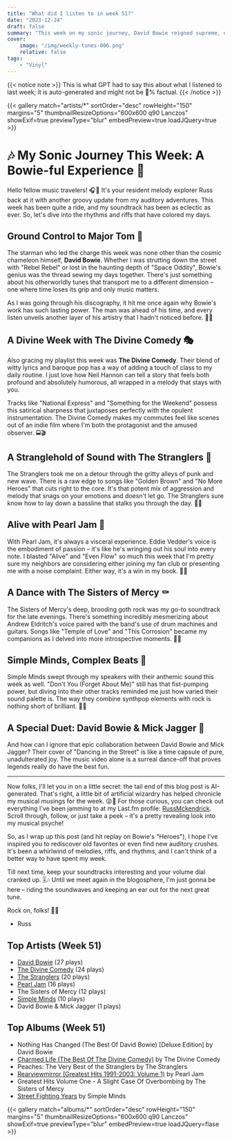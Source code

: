 ```yaml
---
title: "What did I listen to in week 51?"
date: "2023-12-24"
draft: false
summary: "This week on my sonic journey, David Bowie reigned supreme, enchanting my airwaves with his otherworldly allure. From Ziggy Stardust's cosmic rock to the Thin White Duke's soulful croons, the Starman's eclectic genius captivated my every moment, proving once again why he remains an eternal icon in music's vast galaxy."
cover:
    image: "/img/weekly-tunes-006.png"
    relative: false
tags:
    - "Vinyl"
---
```


{{< notice note >}}
This is what GPT had to say this about what I listened to last week; it is auto-generated and might not be 💯% factual.
{{< /notice >}}

{{< gallery match="artists/*" sortOrder="desc" rowHeight="150" margins="5" thumbnailResizeOptions="600x600 q90 Lanczos" showExif=true previewType="blur" embedPreview=true loadJQuery=true >}}

# 🎶 My Sonic Journey This Week: A Bowie-ful Experience 🚀

Hello fellow music travelers! 🎧👋 It's your resident melody explorer Russ back at it with another groovy update from my auditory adventures. This week has been quite a ride, and my soundtrack has been as eclectic as ever. So, let's dive into the rhythms and riffs that have colored my days.

## Ground Control to Major Tom 🌟

The starman who led the charge this week was none other than the cosmic chameleon himself, **David Bowie**. Whether I was strutting down the street with "Rebel Rebel" or lost in the haunting depth of "Space Oddity", Bowie's genius was the thread sewing my days together. There's just something about his otherworldly tunes that transport me to a different dimension – one where time loses its grip and only music matters. 

As I was going through his discography, it hit me once again why Bowie's work has such lasting power. The man was ahead of his time, and every listen unveils another layer of his artistry that I hadn't noticed before. 🕺✨

## A Divine Week with The Divine Comedy 🎭

Also gracing my playlist this week was **The Divine Comedy**. Their blend of witty lyrics and baroque pop has a way of adding a touch of class to my daily routine. I just love how Neil Hannon can tell a story that feels both profound and absolutely humorous, all wrapped in a melody that stays with you.

Tracks like "National Express" and "Something for the Weekend" possess this satirical sharpness that juxtaposes perfectly with the opulent instrumentation. The Divine Comedy makes my commutes feel like scenes out of an indie film where I'm both the protagonist and the amused observer. 🚍🎬

## A Stranglehold of Sound with The Stranglers 🖤

The Stranglers took me on a detour through the gritty alleys of punk and new wave. There is a raw edge to songs like "Golden Brown" and "No More Heroes" that cuts right to the core. It's that potent mix of aggression and melody that snags on your emotions and doesn't let go. The Stranglers sure know how to lay down a bassline that stalks you through the day. 🐍🎸

## Alive with Pearl Jam 🌊

With Pearl Jam, it's always a visceral experience. Eddie Vedder's voice is the embodiment of passion – it's like he's wringing out his soul into every note. I blasted "Alive" and "Even Flow" so much this week that I'm pretty sure my neighbors are considering either joining my fan club or presenting me with a noise complaint. Either way, it's a win in my book. 🤘😆

## A Dance with The Sisters of Mercy ⚰️

The Sisters of Mercy's deep, brooding goth rock was my go-to soundtrack for the late evenings. There's something incredibly mesmerizing about Andrew Eldritch's voice paired with the band's use of drum machines and guitars. Songs like "Temple of Love" and "This Corrosion" became my companions as I delved into more introspective moments. 🌙💀

## Simple Minds, Complex Beats 🌈

Simple Minds swept through my speakers with their anthemic sound this week as well. "Don't You (Forget About Me)" still has that fist-pumping power, but diving into their other tracks reminded me just how varied their sound palette is. The way they combine synthpop elements with rock is nothing short of brilliant. 🎹🎸

## A Special Duet: David Bowie & Mick Jagger 🎤

And how can I ignore that epic collaboration between David Bowie and Mick Jagger? Their cover of "Dancing in the Street" is like a time capsule of pure, unadulterated joy. The music video alone is a surreal dance-off that proves legends really do have the best fun.

---

Now folks, I'll let you in on a little secret: the tail end of this blog post is AI-generated. That's right, a little bit of artificial wizardry has helped chronicle my musical musings for the week. 😜🤖 For those curious, you can check out everything I've been jamming to at my Last.fm profile: [RussMckendrick](https://www.last.fm/user/RussMckendrick). Scroll through, follow, or just take a peek – it's a pretty revealing look into my musical psyche!

So, as I wrap up this post (and hit replay on Bowie's "Heroes"), I hope I've inspired you to rediscover old favorites or even find new auditory crushes. It's been a whirlwind of melodies, riffs, and rhythms, and I can't think of a better way to have spent my week.

Till next time, keep your soundtracks interesting and your volume dial cranked up. 🎚️🎶 Until we meet again in the blogosphere, I'm just gonna be here – riding the soundwaves and keeping an ear out for the next great tune.

Rock on, folks! 🤟🤩

- Russ

## Top Artists (Week 51)

- [David Bowie](https://www.mckendrick.rocks/artist/david-bowie/) (27 plays)
- [The Divine Comedy](https://www.mckendrick.rocks/artist/the-divine-comedy/) (24 plays)
- [The Stranglers](https://www.mckendrick.rocks/artist/the-stranglers/) (20 plays)
- [Pearl Jam](https://www.mckendrick.rocks/artist/pearl-jam/) (16 plays)
- The Sisters of Mercy (12 plays)
- [Simple Minds](https://www.mckendrick.rocks/artist/simple-minds/) (10 plays)
- David Bowie & Mick Jagger (1 plays)


## Top Albums (Week 51)

- Nothing Has Changed (The Best Of David Bowie) [Deluxe Edition] by David Bowie
- [Charmed Life (The Best Of The Divine Comedy)](https://www.mckendrick.rocks/albums/charmed-life-the-best-of-the-divine-comedy-22022677/) by The Divine Comedy
- Peaches: The Very Best of the Stranglers by The Stranglers
- [Rearviewmirror (Greatest Hits 1991-2003: Volume 1)](https://www.mckendrick.rocks/albums/rearviewmirror-greatest-hits-1991-2003-volume-1-22421005/) by Pearl Jam
- Greatest Hits Volume One - A Slight Case Of Overbombing by The Sisters of Mercy
- [Street Fighting Years](https://www.mckendrick.rocks/albums/street-fighting-years-499455/) by Simple Minds


{{< gallery match="albums/*" sortOrder="desc" rowHeight="150" margins="5" thumbnailResizeOptions="600x600 q90 Lanczos" showExif=true previewType="blur" embedPreview=true loadJQuery=flase >}}